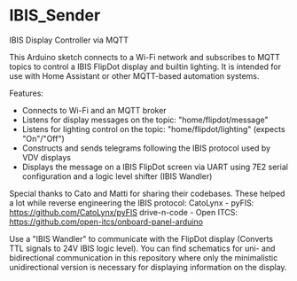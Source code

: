 # IBIS_Sender
IBIS Display Controller via MQTT

This Arduino sketch connects to a Wi-Fi network and subscribes to MQTT topics to control
a IBIS FlipDot display and builtin lighting. It is intended for use with Home Assistant or
other MQTT-based automation systems.

Features:
 - Connects to Wi-Fi and an MQTT broker
 - Listens for display messages on the topic: "home/flipdot/message"
 - Listens for lighting control on the topic: "home/flipdot/lighting" (expects "On"/"Off")
 - Constructs and sends telegrams following the IBIS protocol used by VDV displays
 - Displays the message on a IBIS FlipDot screen via UART using 7E2 serial configuration and a logic level shifter (IBIS Wandler)

 Special thanks to Cato and Matti for sharing their codebases. These helped a lot while reverse engineering the IBIS protocol:
 CatoLynx - pyFIS: https://github.com/CatoLynx/pyFIS
 drive-n-code - Open ITCS: https://github.com/open-itcs/onboard-panel-arduino

Use a "IBIS Wandler" to communicate with the FlipDot display (Converts TTL signals to 24V IBIS logic level).
You can find schematics for uni- and bidirectional communication in this repository where only the minimalistic unidirectional version
is necessary for displaying information on the display.
